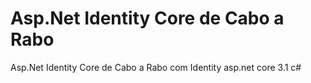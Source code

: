# Asp.Net Identity Core de Cabo a Rabo
Asp.Net Identity Core de Cabo a Rabo com Identity asp.net core 3.1 c#
